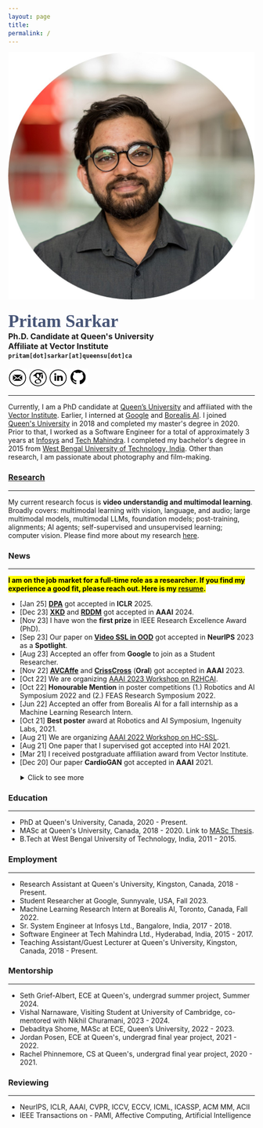 ```yaml
---
layout: page
title: 
permalink: /
---
```


<div class="row">
	<!-- <center> -->
    <div class="col-sm-3 col-xs-12">
        <img src="./assets/my_images/pp_round.jpg" >
    </div>
    <div class="col-sm-9 col-xs-12" style="margin-bottom: 0;">
        <h4>
            <!-- <strong> -->
            <span style="color: rgb(71, 85, 119); font-family: 'Caveat'; font-size: 36px;">
                Pritam Sarkar
            </span><br>
            <span style="font-size: 16px;">
                Ph.D. Candidate at Queen&apos;s University<br>
                Affiliate at Vector Institute
            </span><br>
            <span style='font-family: "Lucida Console", Monaco, monospace; font-size: 12px;'>
                pritam[dot]sarkar[at]queensu[dot]ca
            </span>
            <!-- <br>
            <span style='font-family: "Lucida Console", Monaco, monospace; font-size: 12px;'>
                sarkar[dot]pritam[dot]ai[at]gmail[dot]com
            </span> (personal email id) -->
            <!-- </strong> -->
        </h4>
        <a title="Email" href="mailto:pritam.sarkar@queensu.ca" target="_blank"><img src="./assets/logos/email.png" width="7.5%" height="7.5%" alt="Email"></a> 
        <a title="Google Scholar" href="https://scholar.google.ca/citations?hl=en&user=o6m0mbsAAAAJ&view_op=list_works&sortby=pubdate" target="_blank"><img src="./assets/logos/google_scholar.png" width="7.5%" height="7.5%" alt="Google Scholar"></a> 
        <a title="LinkedIn" href="https://www.linkedin.com/in/sarkarpritam/" target="_blank"><img src="./assets/logos/linkedin.png" width="7.5%" height="7.5%" alt="LinkedIn"></a> 
        <a title="GitHub" href="https://github.com/pritamqu/" target="_blank"><img src="./assets/logos/github.png" width="7.5%" height="7.5%" alt="GitHub"></a> 
        <!-- <a title="Resume" href="./files/sarkar_resume.pdf" target="_blank"><img src="./assets/logos/cv.png" width="7.5%" height="7.5%" alt="Resume"></a>  -->
    </div>
    <!-- </center> -->
</div>

<hr>

<a name="/news"></a>

Currently, I am a PhD candidate at [Queen’s University](https://queensu.ca/) and affiliated with the [Vector Institute](https://vectorinstitute.ai/). 
Earlier, I interned at [Google](https://research.google/) and [Borealis AI](https://www.borealisai.com/). I joined [Queen's University](https://queensu.ca/) in 2018 and completed my master's degree in 2020. Prior to that, I worked as a Software Engineer for a total of approximately 3 years at [Infosys](https://www.infosys.com/) and [Tech Mahindra](https://www.techmahindra.com/). I completed my bachelor's degree in 2015 from [West Bengal University of Technology, India](/). Other than research, I am passionate about photography and film-making.



### [Research](./research.md)
<hr>

My current research focus is **video understandig and multimodal learning**. 
Broadly covers: multimodal learning with vision, language, and audio; large multimodal models, multimodal LLMs, foundation models; post-training, alignments; AI agents; self-supervised and unsupervised learning; computer vision. 
Please find more about my research [here](./research.md).

### News

<hr>

<p><strong><mark class="red">I am on the job market for a full-time role as a researcher. If you find my experience a good fit, please reach out.
Here is my <a href="resume.pdf" target="_blank">resume</a>.
</mark></strong></p>




- [Jan 25] **[DPA](https://arxiv.org/abs/2405.18654)** got accepted in **ICLR** 2025.
- [Dec 23] **[XKD](https://arxiv.org/abs/2211.13929)** and **[RDDM](https://arxiv.org/abs/2308.13568)** got accepted in **AAAI** 2024.
- [Nov 23] I have won the **first prize** in IEEE Research Excellence Award (PhD).
- [Sep 23] Our paper on **[Video SSL in OOD](https://arxiv.org/abs/2306.02014)** got accepted in **NeurIPS** 2023 as a **Spotlight**.
- [Aug 23] Accepted an offer from **Google** to join as a Student Researcher.
- [Nov 22] **[AVCAffe](https://arxiv.org/abs/2205.06887)** and **[CrissCross](https://arxiv.org/abs/2111.05329)** (**Oral**) got accepted in **AAAI** 2023.
- [Oct 22] We are organizing [AAAI 2023 Workshop on R2HCAI](https://r2hcai.github.io/AAAI-23/).
- [Oct 22] **Honourable Mention** in poster competitions (1.) Robotics and AI Symposium 2022 and (2.) FEAS Research Symposium 2022.
- [Jun 22] Accepted an offer from Borealis AI for a fall internship as a Machine Learning Research Intern.
- [Oct 21] **Best poster** award at Robotics and AI Symposium, Ingenuity Labs, 2021.
- [Aug 21] We are organizing [AAAI 2022 Workshop on HC-SSL](https://hcssl.github.io/AAAI-22/).
- [Aug 21] One paper that I supervised got accepted into HAI 2021.
- [Mar 21] I received postgraduate affiliation award from Vector Institute.
- [Dec 20] Our paper **CardioGAN** got accepted in **AAAI** 2021.

<details>
  <summary style="margin-left: 25px;">Click to see more</summary>
  <ul>
  <li>[Aug 20] My first journal/transaction as a first author got accepted in IEEE Trans. of Affective Computing.</li>
  <li>[Apr 20] Successfully defended my M.A.Sc. thesis. <a href="https://www.linkedin.com/posts/sarkarpritam_phd-thesisabrdefense-activity-6656981020174356480-K8K5/">picture</a></li>
  <li>[Jan 20] Conference paper on ECG-based SSL got accepted in IEEE ICASSP 2020 for oral presentation.</li>
  <li>[Jun 19] My first paper got accepted for oral presentation in IEEE ACII 2019.</li>
  <li>[Sep 18] Joined Queen's for master's degree.</li>
  <li>[Dec 17] Joined Infosys as a Sr. System Engineer.</li>
  <li>[Nov 15] Joined Tech Mahindra as an Associate Software Engineer.</li>
  <li>[Jun 15] Completed graduation!</li>
</ul>


</details>


<!-- <hr> -->

<a name="/education"></a>

### Education
<hr>

- PhD at Queen's University, Canada, 2020 - Present.
- MASc at Queen's University, Canada, 2018 - 2020. Link to [MASc Thesis](https://qspace.library.queensu.ca/handle/1974/27746).
- B.Tech at West Bengal University of Technology, India, 2011 - 2015.

<a name="/employment"></a>

### Employment
<hr>

- Research Assistant at Queen's University, Kingston, Canada, 2018 - Present.
- Student Researcher at Google, Sunnyvale, USA, Fall 2023.
- Machine Learning Research Intern at Borealis AI, Toronto, Canada, Fall 2022.
- Sr. System Engineer at Infosys Ltd., Bangalore, India, 2017 - 2018.
- Software Engineer at Tech Mahindra Ltd., Hyderabad, India, 2015 - 2017.
- Teaching Assistant/Guest Lecturer at Queen's University, Kingston, Canada, 2018 - Present.

<a name="/mentorship"></a>

### Mentorship
<hr>

- Seth Grief-Albert, ECE at Queen's, undergrad summer project, Summer 2024.
- Vishal Narnaware, Visiting Student at University of Cambridge, co-mentored with Nikhil Churamani, 2023 - 2024.
- Debaditya Shome, MASc at ECE, Queen’s University, 2022 - 2023.
- Jordan Posen, ECE at Queen's, undergrad final year project, 2021 - 2022.
- Rachel Phinnemore, CS at Queen's, undergrad final year project, 2020 - 2021.


<a name="/reviewing"></a>

### Reviewing
<hr>

- NeurIPS, ICLR, AAAI, CVPR, ICCV, ECCV, ICML, ICASSP, ACM MM, ACII
- IEEE Transactions on - PAMI, Affective Computing, Artificial Intelligence

<!-- 
<a name="/talks"></a>

### Talks
<hr>

- [Jul 2023] at Ingenuity Labs, Queen's University, Title: Learning withour human supervision
- [Jan 2023] at Borealis AI, Title: AugESeq: Augmentation improves Event Sequence prediction
 -->

